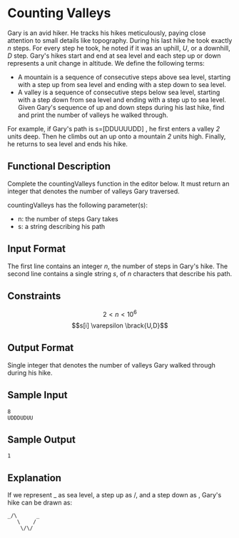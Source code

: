 # Counting Valleys

Gary is an avid hiker. He tracks his hikes meticulously, paying close attention to small details like topography. During his last hike he took exactly _n_ steps. For every step he took, he noted if it was an uphill, _U_, or a downhill, _D_ step. Gary's hikes start and end at sea level and each step up or down represents a  unit change in altitude. We define the following terms:

* A mountain is a sequence of consecutive steps above sea level, starting with a step up from sea level and ending with a step down to sea level.
* A valley is a sequence of consecutive steps below sea level, starting with a step down from sea level and ending with a step up to sea level.
Given Gary's sequence of up and down steps during his last hike, find and print the number of valleys he walked through.

For example, if Gary's path is s=[DDUUUUDD] , he first enters a valley _2_ units deep. Then he climbs out an up onto a mountain _2_ units high. Finally, he returns to sea level and ends his hike.

## Functional Description
Complete the countingValleys function in the editor below. It must return an integer that denotes the number of valleys Gary traversed.

countingValleys has the following parameter(s):

* n: the number of steps Gary takes
* s: a string describing his path

## Input Format
The first line contains an integer _n_, the number of steps in Gary's hike. 
The second line contains a single string _s_, of  _n_ characters that describe his path.

## Constraints

$$2<n<10^6$$
$$s[i] \varepsilon \brack{U,D}$$  

## Output Format

Single integer that denotes the number of valleys Gary walked through during his hike.

## Sample Input

    8
    UDDDUDUU

## Sample Output

    1

## Explanation
If we represent _ as sea level, a step up as /, and a step down as \, Gary's hike can be drawn as:

    _/\      _
       \    /
        \/\/